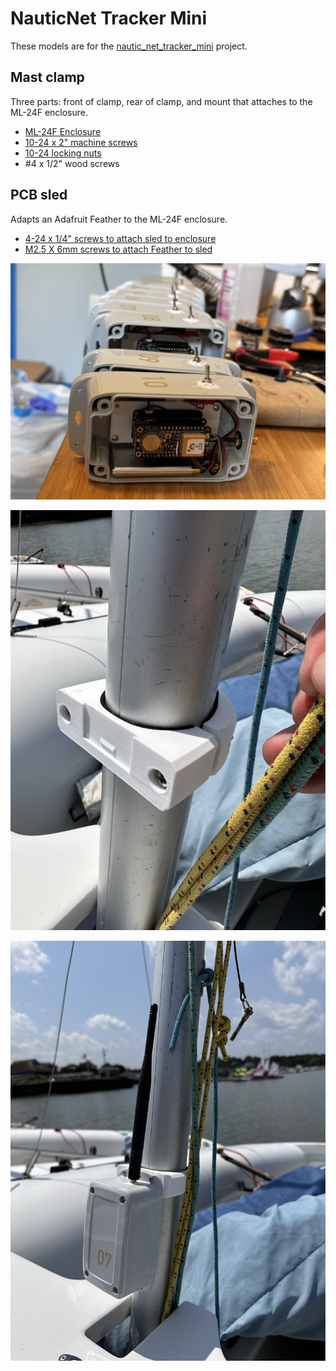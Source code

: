 # NauticNet Tracker Mini

These models are for the [nautic_net_tracker_mini](https://github.com/opensailing/nautic_net_tracker_mini) project.

## Mast clamp

Three parts: front of clamp, rear of clamp, and mount that attaches to the ML-24F enclosure.

- [ML-24F Enclosure](https://www.polycase.com/ml-24f)
- [10-24 x 2" machine screws](https://www.amazon.com/dp/B074ZZ92G9?psc=1&ref=ppx_yo2ov_dt_b_product_details)
- [10-24 locking nuts](https://www.amazon.com/dp/B07SSPP997?psc=1&ref=ppx_yo2ov_dt_b_product_details)
- #4 x 1/2" wood screws

## PCB sled

Adapts an Adafruit Feather to the ML-24F enclosure.

- [4-24 x 1/4" screws to attach sled to enclosure](https://www.polycase.com/screws-mbr-100)
- [M2.5 X 6mm screws to attach Feather to sled](https://www.amazon.com/dp/B07CHH9Q3X?ref=ppx_yo2ov_dt_b_product_details&th=1)

![images/photo1.jpg](images/photo1.jpg)

![images/photo2.jpg](images/photo2.jpg)

![images/photo3.jpg](images/photo3.jpg)
